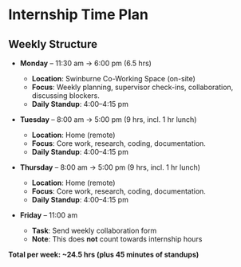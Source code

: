 # Internship Time Plan

## Weekly Structure

- **Monday** – 11:30 am → 6:00 pm (6.5 hrs)
  - **Location**: Swinburne Co-Working Space (on-site)
  - **Focus**: Weekly planning, supervisor check-ins, collaboration, discussing blockers.
  - **Daily Standup**: 4:00–4:15 pm

- **Tuesday** – 8:00 am → 5:00 pm (9 hrs, incl. 1 hr lunch)
  - **Location**: Home (remote)
  - **Focus**: Core work, research, coding, documentation.
  - **Daily Standup**: 4:00–4:15 pm

- **Thursday** – 8:00 am → 5:00 pm (9 hrs, incl. 1 hr lunch)
  - **Location**: Home (remote)
  - **Focus**: Core work, research, coding, documentation.
  - **Daily Standup**: 4:00–4:15 pm

- **Friday** – 11:00 am
  - **Task**: Send weekly collaboration form
  - **Note**: This does **not** count towards internship hours

**Total per week: ~24.5 hrs (plus 45 minutes of standups)**
